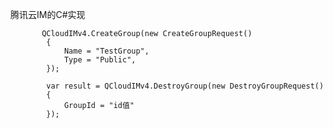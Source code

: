 腾讯云IM的C#实现


           QCloudIMv4.CreateGroup(new CreateGroupRequest()
            {
                Name = "TestGroup",
                Type = "Public",
            });

            var result = QCloudIMv4.DestroyGroup(new DestroyGroupRequest()
            {
                GroupId = "id值"
            });
            
